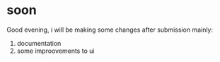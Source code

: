 # soon
Good evening, i will be making some changes after submission mainly:
1. documentation
2. some improovements to ui

